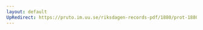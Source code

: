 ```yaml
---
layout: default
UpRedirect: https://pruto.im.uu.se/riksdagen-records-pdf/1880/prot-1880--fk--018/prot-1880--fk--018_000.pdf
---
```

